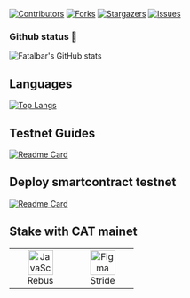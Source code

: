 <a name="readme-top"></a>

[![Contributors][contributors-shield]][contributors-url]
[![Forks][forks-shield]][forks-url]
[![Stargazers][stars-shield]][stars-url]
[![Issues][issues-shield]][issues-url]

### Github status 👋

![Fatalbar's GitHub stats](https://github-readme-stats.vercel.app/api?username=fatalbar&show_icons=true&theme=radical)

## Languages
[![Top Langs](https://github-readme-stats.vercel.app/api/top-langs/?username=fatalbar&layout=compact)](https://github.com/anuraghazra/github-readme-stats)

## Testnet Guides
[![Readme Card](https://github-readme-stats.vercel.app/api/pin/?username=fatalbar&repo=Testnet-validator)](https://github.com/fatalbar/Testnet-validator)

## Deploy smartcontract testnet
[![Readme Card](https://github-readme-stats.vercel.app/api/pin/?username=fatalbar&repo=smartcontract)](https://github.com/fatalbar/smartcontract)

## Stake with CAT mainet
<table width='100%'>
  <tr>
    <td align="center" width="96">
      <a href="#debabin-stack">
        <img src="https://user-images.githubusercontent.com/81378817/203578721-f9062a6f-4c89-4297-a5c5-6b329804ef6a.png" width="45" height="45" alt="JavaScript" />
      </a>
      <br>Rebus
    </td>
    <td align="center" width="96">
      <a href="#debabin-stack" >
        <img src="https://user-images.githubusercontent.com/81378817/203579048-950dc08f-04dd-4be3-af06-411c745bcd8d.png" width="45" height="45" alt="Figma" />
      </a>
      <br>Stride



<!-- MARKDOWN LINKS & IMAGES -->
<!-- https://www.markdownguide.org/basic-syntax/#reference-style-links -->
[contributors-shield]: https://img.shields.io/github/contributors/fatalbar/testnet-validator.svg?style=for-the-badge
[contributors-url]: https://github.com/fatalbar/testnet-validator/graphs/contributors
[forks-shield]: https://img.shields.io/github/forks/fatalbar/testnet-validator.svg?style=for-the-badge
[forks-url]: https://github.com/fatalbar/testnet-validator/network/members
[stars-shield]: https://img.shields.io/github/stars/fatalbar/testnet-validator.svg?style=for-the-badge
[stars-url]: https://github.com/fatalbar/Testnet-validator/stargazers
[issues-shield]: https://img.shields.io/github/issues/fatalbar/testnet-validator.svg?style=for-the-badge
[issues-url]: https://github.com/fatalbar/testnet-validator/issues


